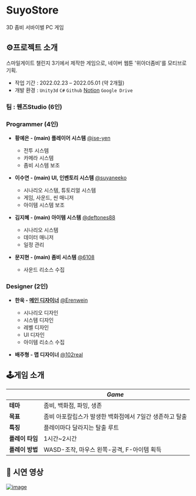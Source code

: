 # SuyoStore
3D 좀비 서바이벌 PC 게임

## ⚙프로젝트 소개
스마일게이트 챌린지 3기에서 제작한 게임으로, 네이버 웹툰 '위아더좀비'를 모티브로 기획.

- 작업 기간 : 2022.02.23 – 2022.05.01 (약 2개월)
- 개발 환경 : `Unity3d` `C#` `Github` [Notion](https://noisy-accordion-367.notion.site/PM-ad7f014134a34030a3727526149fced4) `Google Drive`

###  팀 : 웬즈Studio (6인)

### Programmer (4인)
- **황예은 - (main) 플레이어 시스템**
[@ise-yen](https://github.com/ise-yen)
  - 전투 시스템
  - 카메라 시스템
  - 좀비 시스템 보조

- **이수연 - (main) UI, 인벤토리 시스템**
[@suyaneeko](https://github.com/suyaneeko)
  - 시나리오 시스템, 튜토리얼 시스템
  - 게임, 사운드, 씬 매니저
  - 아이템 시스템 보조

- **김지혜 - (main) 아이템 시스템**
[@deftones88](https://github.com/deftones88)
  - 시나리오 시스템
  - 데이터 매니저
  - 일정 관리
  
- **문지현 - (main) 좀비 시스템**
[@6108](https://github.com/6108)
  - 사운드 리소스 수집

### Designer (2인)
- **한욱 - [메인 디자이너](https://docs.google.com/document/d/1-_kvZj1Ez5WzZ8CLhVG3Fj3g6KVcAhZd/edit?usp=sharing&ouid=109628991358854797821&rtpof=true&sd=true)**
[@Erenwein](https://github.com/Erenwein)
  - 시나리오 디자인
  - 시스템 디자인
  - 레벨 디자인
  - UI 디자인
  - 아이템 리소스 수집

- **배주형 - 맵 디자이너**
[@102real](https://github.com/102real)
  

## 🕹게임 소개
||*Game*|
|--|--|
|**테마**|좀비, 백화점, 파밍, 생존|
|**목표**|좀비 아포칼립스가 발생한 백화점에서 7일간 생존하고 탈출|
|**특징**|플레이마다 달라지는 탈출 루트|
|**플레이 타임**|1시간~2시간|
|**플레이 방법**|WASD-조작, 마우스 왼쪽-공격, F-아이템 획득|


## 🎥 시연 영상
[![image](https://user-images.githubusercontent.com/66158433/168473954-bcca963f-a7ad-4c5f-a47d-0e493db6c423.png)](https://youtu.be/jyFTkEXTauY)
